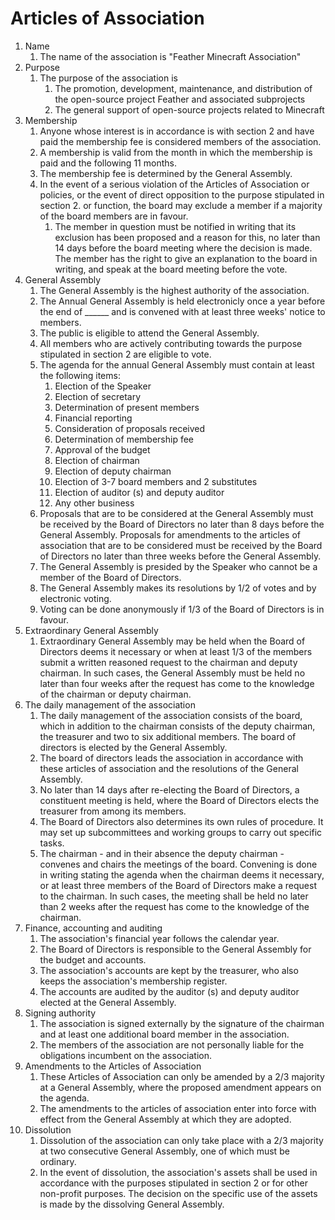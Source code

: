 # Articles of Association
1. Name
    1. The name of the association is "Feather Minecraft Association"
2. Purpose
    1. The purpose of the association is
        1. The promotion, development, maintenance, and distribution of the open-source project Feather and associated subprojects
        2. The general support of open-source projects related to Minecraft
3. Membership
    1. Anyone whose interest is in accordance is with section 2 and have paid the membership fee is considered members of the association.
    2. A membership is valid from the month in which the membership is paid and the following 11 months. 
    3. The membership fee is determined by the General Assembly.
    4. In the event of a serious violation of the Articles of Association or policies, or the event of direct opposition to the purpose stipulated in section 2. or function, the board may exclude a member if a majority of the board members are in favour. 
        1. The member in question must be notified in writing that its exclusion has been proposed and a reason for this, no later than 14 days before the board meeting where the decision is made. The member has the right to give an explanation to the board in writing, and speak at the board meeting before the vote. 
4. General Assembly
    1. The General Assembly is the highest authority of the association.
    2. The Annual General Assembly is held electronicly once a year before the end of ______ and is convened with at least three weeks' notice to members.
    3. The public is eligible to attend the General Assembly.
    4. All members who are actively contributing towards the purpose stipulated in section 2 are eligible to vote.
    5. The agenda for the annual General Assembly must contain at least the following items:
        1. Election of the Speaker
        2. Election of secretary
        3. Determination of present members
        4. Financial reporting
        5. Consideration of proposals received
        6. Determination of membership fee
        7. Approval of the budget
        8. Election of chairman
        9. Election of deputy chairman
        10. Election of 3-7 board members and 2 substitutes
        11. Election of auditor (s) and deputy auditor 
        12. Any other business
    6. Proposals that are to be considered at the General Assembly must be received by the Board of Directors no later than 8 days before the General Assembly. Proposals for amendments to the articles of association that are to be considered must be received by the Board of Directors no later than three weeks before the General Assembly.
    7. The General Assembly is presided by the Speaker who cannot be a member of the Board of Directors.
    8. The General Assembly makes its resolutions by 1/2 of votes and by electronic voting.
    9. Voting can be done anonymously if 1/3 of the Board of Directors is in favour.
5. Extraordinary General Assembly
    1. Extraordinary General Assembly may be held when the Board of Directors deems it necessary or when at least 1/3 of the members submit a written reasoned request to the chairman and deputy chairman. In such cases, the General Assembly must be held no later than four weeks after the request has come to the knowledge of the chairman or deputy chairman.
6. The daily management of the association
    1. The daily management of the association consists of the board, which in addition to the chairman consists of the deputy chairman, the treasurer and two to six additional members. The board of directors is elected by the General Assembly.
    2. The board of directors leads the association in accordance with these articles of association and the resolutions of the General Assembly.
    3. No later than 14 days after re-electing the Board of Directors, a constituent meeting is held, where the Board of Directors elects the treasurer from among its members.
    4. The Board of Directors also determines its own rules of procedure. It may set up subcommittees and working groups to carry out specific tasks.
    5. The chairman - and in their absence the deputy chairman - convenes and chairs the meetings of the board. Convening is done in writing stating the agenda when the chairman deems it necessary, or at least three members of the Board of Directors make a request to the chairman. In such cases, the meeting shall be held no later than 2 weeks after the request has come to the knowledge of the chairman.
7. Finance, accounting and auditing
    1. The association's financial year follows the calendar year.
    2. The Board of Directors is responsible to the General Assembly for the budget and accounts.
    3. The association's accounts are kept by the treasurer, who also keeps the association's membership register.
    4. The accounts are audited by the auditor (s) and deputy auditor elected at the General Assembly.
8. Signing authority
    1. The association is signed externally by the signature of the chairman and at least one additional board member in the association.
    2. The members of the association are not personally liable for the obligations incumbent on the association.
9. Amendments to the Articles of Association
    1. These Articles of Association can only be amended by a 2/3 majority at a General Assembly, where the proposed amendment appears on the agenda.
    2. The amendments to the articles of association enter into force with effect from the General Assembly at which they are adopted.
10. Dissolution
    1. Dissolution of the association can only take place with a 2/3 majority at two consecutive General Assembly, one of which must be ordinary.
    2. In the event of dissolution, the association's assets shall be used in accordance with the purposes stipulated in section 2 or for other non-profit purposes. The decision on the specific use of the assets is made by the dissolving General Assembly.